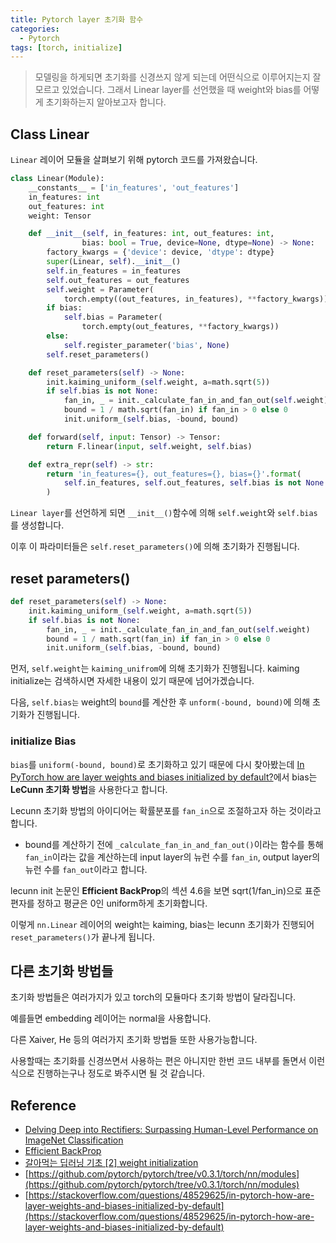 ```yaml
---
title: Pytorch layer 초기화 함수
categories:
  - Pytorch
tags: [torch, initialize]
---
```


> 모델링을 하게되면 초기화를 신경쓰지 않게 되는데 어떤식으로 이루어지는지 잘 모르고 있었습니다.
> 그래서 Linear layer를 선언했을 때 weight와 bias를 어떻게 초기화하는지 알아보고자 합니다.

## Class Linear

`Linear` 레이어 모듈을 살펴보기 위해 pytorch 코드를 가져왔습니다.

```python
class Linear(Module):
    __constants__ = ['in_features', 'out_features']
    in_features: int
    out_features: int
    weight: Tensor

    def __init__(self, in_features: int, out_features: int, 
                bias: bool = True, device=None, dtype=None) -> None:
        factory_kwargs = {'device': device, 'dtype': dtype}
        super(Linear, self).__init__()
        self.in_features = in_features
        self.out_features = out_features
        self.weight = Parameter(
            torch.empty((out_features, in_features), **factory_kwargs))
        if bias:
            self.bias = Parameter(
                torch.empty(out_features, **factory_kwargs))
        else:
            self.register_parameter('bias', None)
        self.reset_parameters()

    def reset_parameters(self) -> None:
        init.kaiming_uniform_(self.weight, a=math.sqrt(5))
        if self.bias is not None:
            fan_in, _ = init._calculate_fan_in_and_fan_out(self.weight)
            bound = 1 / math.sqrt(fan_in) if fan_in > 0 else 0
            init.uniform_(self.bias, -bound, bound)

    def forward(self, input: Tensor) -> Tensor:
        return F.linear(input, self.weight, self.bias)

    def extra_repr(self) -> str:
        return 'in_features={}, out_features={}, bias={}'.format(
            self.in_features, self.out_features, self.bias is not None
        )
```

`Linear layer`를 선언하게 되면 `__init__()`함수에 의해 `self.weight`와 `self.bias`를 생성합니다.

이후 이 파라미터들은 `self.reset_parameters()`에 의해 초기화가 진행됩니다.

## reset parameters()

```python
def reset_parameters(self) -> None:
    init.kaiming_uniform_(self.weight, a=math.sqrt(5))
    if self.bias is not None:
        fan_in, _ = init._calculate_fan_in_and_fan_out(self.weight)
        bound = 1 / math.sqrt(fan_in) if fan_in > 0 else 0
        init.uniform_(self.bias, -bound, bound)
```

먼저, `self.weight`는 `kaiming_unifrom`에 의해 초기화가 진행됩니다. kaiming initialize는 검색하시면 자세한 내용이 있기 때문에 넘어가겠습니다.  

다음, `self.bias는` weight의 `bound`를 계산한 후 `unform(-bound, bound)`에 의해 초기화가 진행됩니다.

### initialize Bias
`bias`를 `uniform(-bound, bound)`로 초기화하고 있기 때문에 다시 찾아봤는데 [In PyTorch how are layer weights and biases initialized by default?](https://stackoverflow.com/questions/48529625/in-pytorch-how-are-layer-weights-and-biases-initialized-by-default)에서 bias는 **LeCunn 초기화 방법**을 사용한다고 합니다.

Lecunn 초기화 방법의 아이디어는 확률분포를 `fan_in`으로 조절하고자 하는 것이라고 합니다.
- bound를 계산하기 전에 `_calculate_fan_in_and_fan_out()`이라는 함수를 통해 `fan_in`이라는 값을 계산하는데 input layer의 뉴런 수를 `fan_in`, output layer의 뉴런 수를 `fan_out`이라고 합니다.

lecunn init 논문인 **Efficient BackProp**의 섹션 4.6을 보면 sqrt(1/fan_in)으로 표준편자를 정하고 평균은 0인 uniform하게 초기화합니다.

이렇게 `nn.Linear` 레이어의 weight는 kaiming, bias는 lecunn 초기화가 진행되어 `reset_parameters()`가 끝나게 됩니다.

## 다른 초기화 방법들

초기화 방법들은 여러가지가 있고 torch의 모듈마다 초기화 방법이 달라집니다.

예를들면 embedding 레이어는 normal을 사용합니다.

다른 Xaiver, He 등의 여러가지 초기화 방법들 또한 사용가능합니다.

사용할때는 초기화를 신경쓰면서 사용하는 편은 아니지만 한번 코드 내부를 돌면서 이런식으로 진행하는구나 정도로 봐주시면 될 것 같습니다.

## Reference
- [Delving Deep into Rectifiers: Surpassing Human-Level Performance on ImageNet Classification](https://arxiv.org/abs/1502.01852v1)
- [Efficient BackProp](http://yann.lecun.com/exdb/publis/pdf/lecun-98b.pdf)
- [갈아먹는 딥러닝 기초 [2] weight initialization](https://yeomko.tistory.com/40)
- [https://github.com/pytorch/pytorch/tree/v0.3.1/torch/nn/modules](https://github.com/pytorch/pytorch/tree/v0.3.1/torch/nn/modules)
- [https://stackoverflow.com/questions/48529625/in-pytorch-how-are-layer-weights-and-biases-initialized-by-default](https://stackoverflow.com/questions/48529625/in-pytorch-how-are-layer-weights-and-biases-initialized-by-default)
